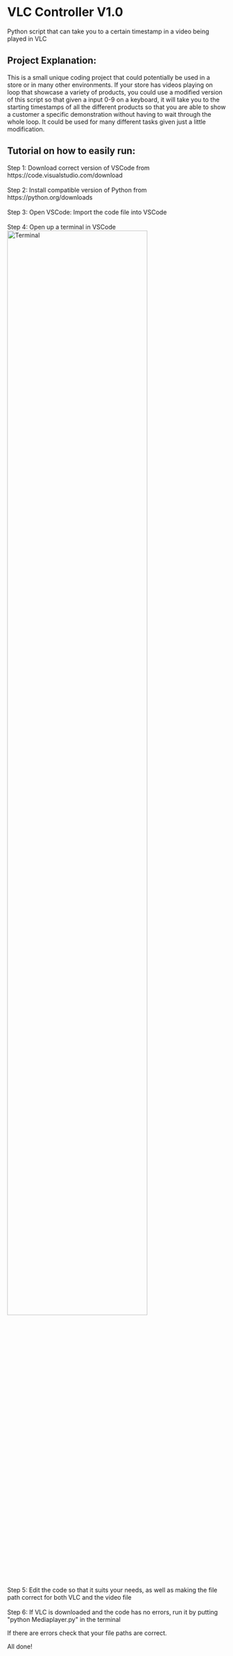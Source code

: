 # VLC Controller V1.0
Python script that can take you to a certain timestamp in a video being played in VLC
<h2>Project Explanation:</h2>
This is a small unique coding project that could potentially be used in a store or in many other environments. If your store has videos playing on loop that showcase a variety of products, you could use a modified version of this script so that given a input 0-9 on a keyboard, it will take you to the starting timestamps of all the different products so that you are able to show a customer a specific demonstration without having to wait through the whole loop. It could be used for many different tasks given just a little modification. 

<h2>Tutorial on how to easily run:</h2>
Step 1: Download correct version of VSCode from https://code.visualstudio.com/download
<br />
<br />
Step 2: Install compatible version of Python from https://python.org/downloads 
<br />
<br />
Step 3: Open VSCode: Import the code file into VSCode
<br />
<br />
Step 4: Open up a terminal in VSCode
<img src="https://imgur.com/9ZooYqc.jpg" height="80%" width="80%" alt="Terminal"/>
<br />
Step 5: Edit the code so that it suits your needs, as well as making the file path correct for both VLC and the video file
<br />
<br />
Step 6: If VLC is downloaded and the code has no errors, run it by putting "python Mediaplayer.py" in the terminal

If there are errors check that your file paths are correct.

All done!

